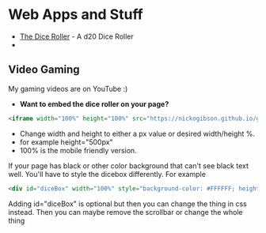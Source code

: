 # Web Apps and Stuff
- [The Dice Roller](https://nickogibson.github.io/games.io/DiceRoller/) - A d20 Dice Roller
- 

## Video Gaming
My gaming videos are on YouTube :)

- **Want to embed the dice roller on your page?**


```markdown 
<iframe width="100%" height="100%" src="https://nickogibson.github.io/games.io/DiceRoller"></iframe>
```

- Change width and height to either a px value or desired width/height %.
- for example height="500px"
- 100% is the mobile friendly version.

If your page has black or other color background that can't see black text well. You'll have to style the dicebox differently. For example

```markdown
<div id="diceBox" width="100%" style="background-color: #FFFFFF; height:500px;"><iframe height="100%"  width="100%" src="https://nickogibson.github.io/games.io/DiceRoller"></iframe></div>
```

Adding id="diceBox" is optional but then you can change the thing in css instead.
Then you can maybe remove the scrollbar or change the whole thing
